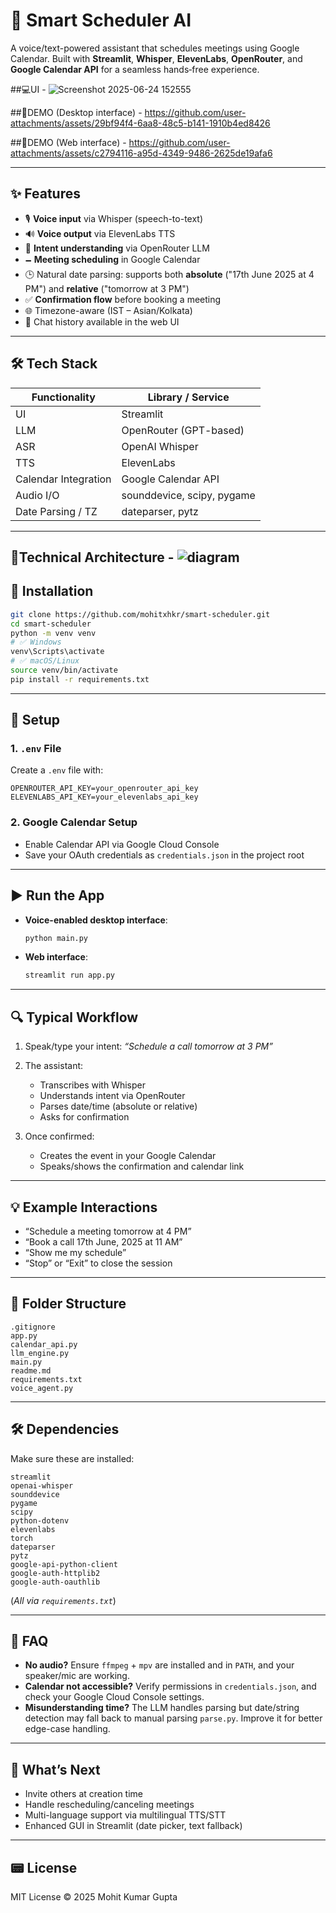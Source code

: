 # 🤖 Smart Scheduler AI

A voice/text-powered assistant that schedules meetings using Google Calendar. Built with **Streamlit**, **Whisper**, **ElevenLabs**, **OpenRouter**, and **Google Calendar API** for a seamless hands‑free experience.

##💻UI - ![Screenshot 2025-06-24 152555](https://github.com/user-attachments/assets/f5d77b5c-e82d-4bb1-a2fc-d532b6d4a043)

##📸DEMO (Desktop interface) -  https://github.com/user-attachments/assets/29bf94f4-6aa8-48c5-b141-1910b4ed8426

##📸DEMO (Web interface) - https://github.com/user-attachments/assets/c2794116-a95d-4349-9486-2625de19afa6

---



## ✨ Features

* 🎙️ **Voice input** via Whisper (speech-to-text)
* 🔊 **Voice output** via ElevenLabs TTS
* 🧠 **Intent understanding** via OpenRouter LLM
* 🗕️ **Meeting scheduling** in Google Calendar
* 🕒 Natural date parsing: supports both **absolute** ("17th June 2025 at 4 PM") and **relative** ("tomorrow at 3 PM")
* ✅ **Confirmation flow** before booking a meeting
* 🌐 Timezone-aware (IST – Asian/Kolkata)
* 💬 Chat history available in the web UI

---

## 🛠️ Tech Stack

| Functionality        | Library / Service          |
| -------------------- | -------------------------- |
| UI                   | Streamlit                  |
| LLM                  | OpenRouter (GPT-based)     |
| ASR                  | OpenAI Whisper             |
| TTS                  | ElevenLabs                 |
| Calendar Integration | Google Calendar API        |
| Audio I/O            | sounddevice, scipy, pygame |
| Date Parsing / TZ    | dateparser, pytz           |


---

## 🔧Technical Architecture - ![diagram](https://github.com/user-attachments/assets/a457ace4-a181-4531-8b45-3e4048e7e4cd)

## 💾 Installation

```bash
git clone https://github.com/mohitxhkr/smart-scheduler.git
cd smart-scheduler
python -m venv venv
# ✅ Windows
venv\Scripts\activate
# ✅ macOS/Linux
source venv/bin/activate
pip install -r requirements.txt
```

---

## 🔧 Setup

### 1. `.env` File

Create a `.env` file with:

```
OPENROUTER_API_KEY=your_openrouter_api_key
ELEVENLABS_API_KEY=your_elevenlabs_api_key
```

### 2. Google Calendar Setup

* Enable Calendar API via Google Cloud Console
* Save your OAuth credentials as `credentials.json` in the project root

---

## ▶️ Run the App

* **Voice-enabled desktop interface**:

  ```bash
  python main.py
  ```
* **Web interface**:

  ```bash
  streamlit run app.py
  ```

---

## 🔍 Typical Workflow

1. Speak/type your intent:
   *“Schedule a call tomorrow at 3 PM”*
2. The assistant:

   * Transcribes with Whisper
   * Understands intent via OpenRouter
   * Parses date/time (absolute or relative)
   * Asks for confirmation
3. Once confirmed:

   * Creates the event in your Google Calendar
   * Speaks/shows the confirmation and calendar link

---

## 💡 Example Interactions

* “Schedule a meeting tomorrow at 4 PM”
* “Book a call 17th June, 2025 at 11 AM”
* “Show me my schedule”
* “Stop” or “Exit” to close the session

---

## 📂 Folder Structure

```
.gitignore
app.py
calendar_api.py
llm_engine.py
main.py
readme.md
requirements.txt
voice_agent.py
```

---

## 🛠️ Dependencies

Make sure these are installed:

```
streamlit
openai-whisper
sounddevice
pygame
scipy
python-dotenv
elevenlabs
torch
dateparser
pytz
google-api-python-client
google-auth-httplib2
google-auth-oauthlib
```

(*All via `requirements.txt`*)

---

## 🤔 FAQ

* **No audio?** Ensure `ffmpeg` + `mpv` are installed and in `PATH`, and your speaker/mic are working.
* **Calendar not accessible?** Verify permissions in `credentials.json`, and check your Google Cloud Console settings.
* **Misunderstanding time?** The LLM handles parsing but date/string detection may fall back to manual parsing `parse.py`. Improve it for better edge-case handling.

---

## 🚀 What’s Next

* Invite others at creation time
* Handle rescheduling/canceling meetings
* Multi-language support via multilingual TTS/STT
* Enhanced GUI in Streamlit (date picker, text fallback)

---

## 📟 License

MIT License © 2025 Mohit Kumar Gupta

